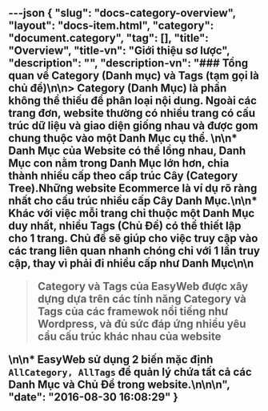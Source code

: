 ---json
{
    "slug": "docs-category-overview",
    "layout": "docs-item.html",
    "category": "document.category",
    "tag": [],
    "title": "Overview",
    "title-vn": "Giới thiệu sơ lược",
    "description": "",
    "description-vn": "### Tổng quan về Category (Danh mục) và Tags (tạm gọi là chủ đề)\n\n> Category (Danh Mục) là phần không thể thiếu để phân loại nội dung. Ngoài các trang đơn, website thường có nhiều trang có cấu trúc dữ liệu và giao diện giống nhau và được gom chung thuộc vào một Danh Mục cụ thể. \n\n* Danh Mục của Website có thể lồng nhau, Danh Mục con nằm trong Danh Mục lớn hơn, chia thành nhiều cấp theo cấp trúc Cây (Category Tree).Những website Ecommerce là ví dụ rõ ràng nhất cho cấu trúc nhiều cấp Cây Danh Mục.\n\n* Khác với việc mỗi trang chỉ thuộc một Danh Mục duy nhất,  nhiều Tags (Chủ Đề) có thể thiết lập cho 1 trang. Chủ đề sẽ giúp cho việc truy cập vào các trang liên quan nhanh chóng chỉ với 1 lần truy cập, thay vì phải đi nhiều cấp như Danh Mục\n\n<blockquote>Category và Tags của EasyWeb được xây dựng dựa trên các tính năng Category và Tags của các framewok nổi tiếng như Wordpress, và đủ sức đáp ứng nhiều yêu cầu cấu trúc khác nhau của website</blockquote>\n\n* EasyWeb sử dụng 2 biến mặc định <code>AllCategory, AllTags</code> để quản lý chứa tất cả các Danh Mục và Chủ Đề trong website.\n\n\n",
    "date": "2016-08-30 16:08:29"
}
---
